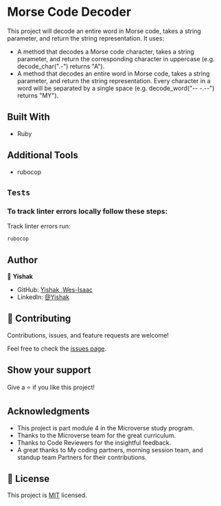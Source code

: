 # Morse Code Decoder
This project will decode an entire word in Morse code, takes a string parameter, and return the string representation. It uses:
-  A method that decodes a Morse code character, takes a string parameter, and return the corresponding character in uppercase (e.g. decode_char(".-") returns "A").
- A method that decodes an entire word in Morse code, takes a string parameter, and return the string representation. Every character in a word will be separated by a single space (e.g. decode_word("-- -.--") returns "MY").

## Built With

- Ruby

## Additional Tools

- rubocop

## `Tests`
### To track linter errors locally follow these steps:  

Track linter errors run:
```
rubocop
```

## Author

👤 **Yishak**

- GitHub: [Yishak ,Wes-Isaac](https://github.com/Wes-Isaac)
- LinkedIn: [@Yishak](https://www.linkedin.com/in/yishak-wesego-b404851a7/)

## 🤝 Contributing

Contributions, issues, and feature requests are welcome!

Feel free to check the [issues page](https://github.com/KDlamini/morse_code_decoder/issues).

## Show your support

Give a ⭐️ if you like this project!

## Acknowledgments

- This project is part module 4 in the Microverse study program.
- Thanks to the Microverse team for the great curriculum.
- Thanks to Code Reviewers for the insightful feedback.
- A great thanks to My coding partners, morning session team, and standup team Partners for their contributions.

## 📝 License

This project is [MIT](./MIT.md) licensed.
